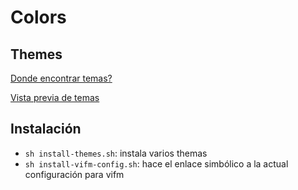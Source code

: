 # Colors

## Themes

[Donde encontrar temas?](https://github.com/vifm/vifm-colors)

[Vista previa de temas](https://vifm.info/colorschemes.shtml)

## Instalación

* `sh install-themes.sh`: instala varios themas
* `sh install-vifm-config.sh`: hace el enlace simbólico a la actual configuración para vifm
